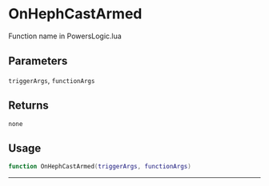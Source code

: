 # OnHephCastArmed
Function name in PowersLogic.lua
## Parameters
`triggerArgs`, `functionArgs`
## Returns
`none`
## Usage
```lua
function OnHephCastArmed(triggerArgs, functionArgs)
```
---
